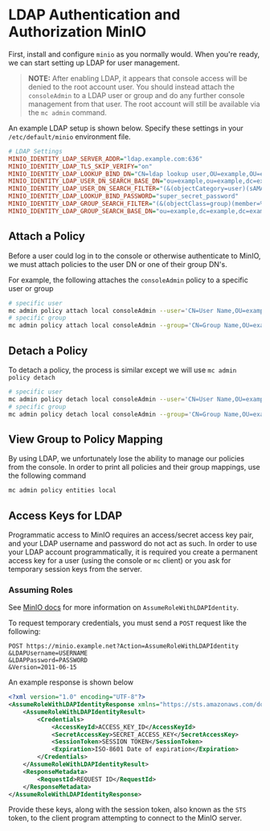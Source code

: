 # LDAP Authentication and Authorization MinIO

First, install and configure `minio` as you normally would. When you're ready, we can start setting up LDAP for user management.

> **NOTE:** After enabling LDAP, it appears that console access will be denied to the root account user. You should instead attach the `consoleAdmin` to a LDAP user or group and do any further console management from that user. The root account will still be available via the `mc admin` command.

An example LDAP setup is shown below. Specify these settings in your `/etc/default/minio` environment file.

```ini
# LDAP Settings
MINIO_IDENTITY_LDAP_SERVER_ADDR="ldap.example.com:636"
MINIO_IDENTITY_LDAP_TLS_SKIP_VERIFY="on"
MINIO_IDENTITY_LDAP_LOOKUP_BIND_DN="CN=ldap lookup user,OU=example,OU=example,OU=example,DC=example,DC=example"
MINIO_IDENTITY_LDAP_USER_DN_SEARCH_BASE_DN="ou=example,ou=example,dc=example,dc=example"
MINIO_IDENTITY_LDAP_USER_DN_SEARCH_FILTER="(&(objectCategory=user)(sAMAccountName=%s))"
MINIO_IDENTITY_LDAP_LOOKUP_BIND_PASSWORD="super_secret_password"
MINIO_IDENTITY_LDAP_GROUP_SEARCH_FILTER="(&(objectClass=group)(member=%d))"
MINIO_IDENTITY_LDAP_GROUP_SEARCH_BASE_DN="ou=example,dc=example,dc=example"
```

## Attach a Policy

Before a user could log in to the console or otherwise authenticate to MinIO, we must attach policies to the user DN or one of their group DN's.

For example, the following attaches the `consoleAdmin` policy to a specific user or group

```bash
# specific user
mc admin policy attach local consoleAdmin --user='CN=User Name,OU=example,OU=example,OU=example,DC=example,DC=example'
# specific group
mc admin policy attach local consoleAdmin --group='CN=Group Name,OU=example,OU=example,OU=example,DC=example,DC=example'
```

## Detach a Policy

To detach a policy, the process is similar except we will use `mc admin policy detach`

```bash
# specific user
mc admin policy detach local consoleAdmin --user='CN=User Name,OU=example,OU=example,OU=example,DC=example,DC=example'
# specific group
mc admin policy detach local consoleAdmin --group='CN=Group Name,OU=example,OU=example,OU=example,DC=example,DC=example'
```

## View Group to Policy Mapping

By using LDAP, we unfortunately lose the ability to manage our policies from the console. In order to print all policies and their group mappings, use the following command

```bash
mc admin policy entities local
```

## Access Keys for LDAP

Programmatic access to MinIO requires an access/secret access key pair, and your LDAP username and password do not act as such. In order to use your LDAP account programmatically, it is required you create a permanent access key for a user (using the console or `mc` client) or you ask for temporary session keys from the server.

### Assuming Roles

See [MinIO docs](https://min.io/docs/minio/linux/developers/security-token-service/AssumeRoleWithLDAPIdentity.html) for more information on `AssumeRoleWithLDAPIdentity`.

To request temporary credentials, you must send a `POST` request like the following:

```text
POST https://minio.example.net?Action=AssumeRoleWithLDAPIdentity
&LDAPUsername=USERNAME
&LDAPPassword=PASSWORD
&Version=2011-06-15
```

An example response is shown below

```xml
<?xml version="1.0" encoding="UTF-8"?>
<AssumeRoleWithLDAPIdentityResponse xmlns="https://sts.amazonaws.com/doc/2011-06-15/">
    <AssumeRoleWithLDAPIdentityResult>
        <Credentials>
            <AccessKeyId>ACCESS_KEY_ID</AccessKeyId>
            <SecretAccessKey>SECRET_ACCESS_KEY</SecretAccessKey>
            <SessionToken>SESSION TOKEN</SessionToken>
            <Expiration>ISO-8601 Date of expiration</Expiration>
        </Credentials>
    </AssumeRoleWithLDAPIdentityResult>
    <ResponseMetadata>
        <RequestId>REQUEST ID</RequestId>
    </ResponseMetadata>
</AssumeRoleWithLDAPIdentityResponse>
```

Provide these keys, along with the session token, also known as the `STS` token, to the client program attempting to connect to the MinIO server.
